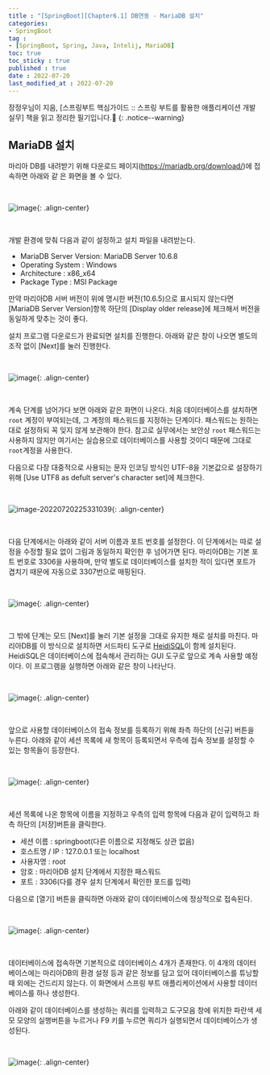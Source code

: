 ```yaml
---
title : "[SpringBoot][Chapter6.1] DB연동 - MariaDB 설치"
categories:
- SpringBoot
tag :
- [SpringBoot, Spring, Java, Intelij, MariaDB]
toc: true
toc_sticky : true
published : true
date : 2022-07-20
last_modified_at : 2022-07-20
---
```






장정우님이 지음, [스프링부트 핵심가이드 :: 스프링 부트를 활용한 애플리케이션 개발 실무] 책을 읽고 정리한 필기입니다.📢
{: .notice--warning}



## MariaDB 설치

마리아 DB를 내려받기 위해 다운로드 페이지(<a href="https://https://logback.qos.ch/manual/introduction.html" target="_blank">https://mariadb.org/download/</a>)에 접속하면 아래와 같 은 화면을 볼 수 있다.

<br>

![image](https://user-images.githubusercontent.com/13410737/179999209-118513a4-8064-4f77-b47d-86341043897c.png){: .align-center}

<br>

개발 환경에 맞춰 다음과 같이 설정하고 설치 파일을 내려받는다.

- MariaDB Server Version: MariaDB Server 10.6.8
- Operating System : Windows
- Architecture : x86_x64
- Package Type : MSI Package

만약 마리아DB 서버 버전이 위에 명시한 버전(10.6.5)으로 표시되지 않는다면 [MariaDB Server Version]항목 하단의 [Display older release]에 체크해서 버전을 동일하게 맞추는 것이 좋다.

설치 프로그램 다운로드가 완료되면 설치를 진행한다. 아래와 같은 창이 나오면 별도의 조작 없이 [Next]를 눌러 진행한다.

<br>

![image](https://user-images.githubusercontent.com/13410737/179999660-0cc99a41-af93-4a5a-9622-4c1810120024.png){: .align-center}

<br>

계속 단계를 넘어가다 보면 아래와 같은 화면이 나온다. 처음 데이터베이스를 설치하면 `root` 계정이 부여되는데, 그 계정의 패스워드를 지정하는 단계이다. 패스워드는 원하는 대로 설정하되 꼭 잊지 않게 보관해야 한다. 참고로 실무에서는 보안상 `root` 패스워드는 사용하지 않지만 여기서는 실습용으로 데이터베이스를 사용할 것이디 때문에 그대로 `root`계정을 사용한다.

다음으로 다장 대중적으로 사용되는 문자 인코딩 방식인 UTF-8을 기본값으로 설장하기 위해 [Use UTF8 as defult server's character set]에 체크한다.

<br>

![image-20220720225331039](C:\Users\uesha\AppData\Roaming\Typora\typora-user-images\image-20220720225331039.png){: .align-center}

<br>

다음 단계에서는 아래와 같이 서버 이름과 포트 번호를 설정한다. 이 단계에서는 따로 설정을 수정할 필요 없이 그림과 동일하지 확인한 후 넘어가면 된다. 마리아DB는 기본 포트 번호로 3306을 사용하며, 만약 별도로 데이터베이스를 설치한 적이 있다면 포트가 겹치기 때문에 자동으로 3307번으로 매핑된다.

<br>

![image](https://user-images.githubusercontent.com/13410737/179999867-6297c01c-d0ad-4bbd-acd3-2d86f834ee7e.png){: .align-center}

<br>

그 밖에 단계는 모드 [Next]를 눌러 기본 설정을 그대로 유지한 채로 설치를 마친다. 마리아DB를 이 방식으로 설치하면 서드파티 도구로 <a href="https://www.heidisql.com">HeidiSQL</a>이 함께 설치된다. HeidiSQL은 데이터베이스에 접속해서 관리하는 GUI 도구로 앞으로 계속 사용할 예정이다. 이 프로그램을 실행하면 아래와 같은 창이 나타난다.

<br>

![image](https://user-images.githubusercontent.com/13410737/180001338-ea1d89d4-2b81-43cf-a983-11854180da1a.png){: .align-center}

<br>

앞으로 사용할 데이터베이스의 접속 정보를 등록하기 위해 좌측 하단의 [신규] 버튼을 누른다. 아래와 같이 세션 목록에 새 항목이 등록되면서 우측에 접속 정보를 설정할 수 있는 항목들이 등장한다.

<br>

![image](https://user-images.githubusercontent.com/13410737/180001643-2f9c656c-54b5-4884-be43-39a4c3e9d46d.png){: .align-center}

<br>



세션 목록에 나온 항목에 이름을 지정하고 우측의 입력 항목에 다음과 같이 입력하고 좌측 하단의 [저장]버튼을 클릭한다.

- 세션 이름 : springboot(다른 이름으로 지정해도 상관 없음)
- 호스트명 / IP : 127.0.0.1 또는 localhost
- 사용자명 : root
- 암호 : 마리아DB 설치 단계에서 지정한 패스워드
- 포트 : 3306(다를 경우 설치 단계에서 확인한 포드를 입력)

다음으로 [열기] 버튼을 클릭하면 아래와 같이 데이터베이스에 정상적으로 접속된다.

<br>

![image](https://user-images.githubusercontent.com/13410737/180002085-d19d725d-03f5-475b-866c-eec817e91bad.png){: .align-center}

<br>

데이터베이스에 접속하면 기본적으로 데이터베이스 4개가 존재한다. 이 4개의 데이터베이스에는 마리아DB의 환경 설정 등과 같은 정보를 담고 있어 데이터베이스를 튜닝할 때 외에는 건드리지 않는다. 이 화면에서 스프링 부트 애플리케이션에서 사용할 데이터베이스를 하나 생성한다.

아래와 같이 데이터베이스를 생성하는 쿼리를 입력하고 도구모음 창에 위치한 파란색 세모 모양의 실행버튼을 누르거나 F9 키를 누르면 쿼리가 실행되면서 데이터베이스가 생성된다.

<br>

![image](https://user-images.githubusercontent.com/13410737/180002983-31ad9e85-dec9-4a23-a6e5-5d0b35813194.png){: .align-center}

<br>
